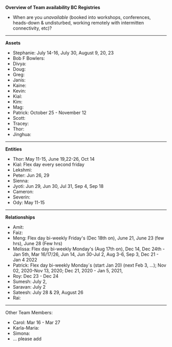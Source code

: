 **Overview of Team availability BC Registries**
- When are you _unavailable_ (booked into workshops, conferences, heads-down & undisturbed, working remotely with intermitten connectivity, etc)?  
----

**Assets**
* Stephanie: July 14-16, July 30, August 9, 20, 23
* Bob F Bowlers:
* Divya:
* Doug:
* Greg:
* Janis:
* Kaine:
* Kevin:
* Kial:
* Kim:
* Mag:
* Patrick:  October 25 - November 12
* Scott:
* Tracey:
* Thor:
* Jinghua:

----
**Entities** 
* Thor: May 11-15, June 19,22-26, Oct 14
* Kial: Flex day every second friday
* Lekshmi:
* Peter: Jun 26, 29
* Sienna:
* Jyoti: Jun 29, Jun 30, Jul 31, Sep 4, Sep 18
* Cameron:
* Severin:
* Ody: May 11-15


----
**Relationships** 
* Amit: 
* Faiz:
* Meng: Flex day bi-weekly Friday's (Dec 18th on), June 21, June 23 (few hrs), June 28 (Few hrs)
* Melissa: Flex day bi-weekly Monday's (Aug 17th on), Dec 14, Dec 24th - Jan 5th, Mar 16/17/26, Jun 14, Jun 30-Jul 2, Aug 3-6, Sep 3, Dec 21 - Jan 4 2022 
* Patrick: Flex day bi-weekly Monday´s (start Jan 20) (next Feb 3, ...); Nov 02, 2020-Nov 13, 2020; Dec 21, 2020 - Jan 5, 2021, 
* Roy: Dec 23 - Dec 24 
* Sumesh: July 2, 
* Saravan: July 2
* Sateesh: July 28 & 29, August 26
* Rai: 


----
Other Team Members:
* Carol: Mar 16 - Mar 27
* Karla-Maria:
* Simona:
* ... please add
